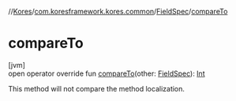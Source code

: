 //[Kores](../../../index.md)/[com.koresframework.kores.common](../index.md)/[FieldSpec](index.md)/[compareTo](compare-to.md)

# compareTo

[jvm]\
open operator override fun [compareTo](compare-to.md)(other: [FieldSpec](index.md)): [Int](https://kotlinlang.org/api/latest/jvm/stdlib/kotlin/-int/index.html)

This method will not compare the method localization.
